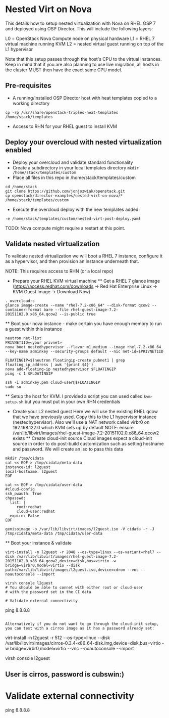 # Nested Virt on Nova
This details how to setup nested virtualization with Nova on RHEL OSP 7 and deployed using OSP Director.  This will include the following layers: 

L0 = OpenStack Nova Compute node on physical hardware
L1 = RHEL 7 virtual machine running KVM
L2 = nested virtual guest running on top of the L1 hypervisor

Note that this setup passes through the host's CPU to the virtual instances.  Keep in mind that if you are also planning to use live migration, all hosts in the cluster MUST then have the exact same CPU model.

## Pre-requisites

* A running/installed OSP Director host with heat templates copied to a working directory
``` 
cp -rp /usr/share/openstack-tripleo-heat-templates /home/stack/templates
```
* Access to RHN for your RHEL guest to install KVM

## Deploy your overcloud with nested virtualization enabled

* Deploy your overcloud and validate standard functionality
* Create a subdirectory in your local templates directory `mkdir /home/stack/templates/custom`
* Place all files in this repo in /home/stack/templates/custom
```
cd /home/stack
git clone https://github.com/jonjozwiak/openstack.git
cp openstack/director-examples/nested-virt-on-nova/* /home/stack/templates/custom
```
* Execute the overcloud deploy with the new templates added:
``` 
-e /home/stack/templates/custom/nested-virt-post-deploy.yaml
```

TODO: Nova compute might require a restart at this point. 

## Validate nested virtualization 
To validate nested virtualization we will boot a RHEL 7 instance, configure it as a hypervisor, and then provision an instance underneath that.  

NOTE: This requires access to RHN (or a local repo)

* Prepare your RHEL KVM virtual machine 
** Get a RHEL 7 glance image (https://access.redhat.com/downloads -> Red Hat Enterprise Linux -> KVM Guest Image -> Download Now)
```
. overcloudrc
glance image-create --name "rhel-7.2-x86_64" --disk-format qcow2 --container-format bare --file rhel-guest-image-7.2-20151102.0.x86_64.qcow2 --is-public true
```
** Boot your nova instance - make certain you have enough memory to run a guest within this instance
```
neutron net-list
PRIVNET1ID=<your privnet>
nova boot nestedhypervisor --flavor m1.medium --image rhel-7.2-x86_64 --key-name adminkey --security-groups default --nic net-id=$PRIVNET1ID

FLOATINGIP=$(neutron floatingip-create pubnet1 | grep floating_ip_address | awk '{print $4}')
nova add-floating-ip nestedhypervisor $FLOATINGIP
ping -c 1 $FLOATINGIP

ssh -i adminkey.pem cloud-user@$FLOATINGIP
sudo su - 
```
** Setup the host for KVM.  I provided a script you can used called `kvm-setup.sh` but you must put in your own RHN credentials
* Create your L2 nested guest
Here we will use the existing RHEL qcow that we have previously used.  Copy this to the L1 hypervisor instance (nestedhypervisor).  Also we'll use a NAT network called virbr0 on 192.168.122.0 which KVM sets up by default
NOTE: ensure /var/lib/libvirt/images/rhel-guest-image-7.2-20151102.0.x86_64.qcow2 exists
** Create cloud-init source
Cloud images expect a cloud-init source in order to do post-build customization such as setting hostname and password.  We will create an iso to pass this data
```
mkdir /tmp/cidata
cat << EOF > /tmp/cidata/meta-data
instance-id: l2guest
local-hostname: l2guest
EOF

cat << EOF > /tmp/cidata/user-data
#cloud-config
ssh_pwauth: True
chpasswd:
  list: |
     root:redhat
     cloud-user:redhat
  expire: False
EOF

genisoimage -o /var/lib/libvirt/images/l2guest.iso -V cidata -r -J /tmp/cidata/meta-data /tmp/cidata/user-data
``` 
** Boot your instance & validate
```
virt-install -n l2guest -r 2048 --os-type=linux --os-variant=rhel7 --disk /var/lib/libvirt/images/rhel-guest-image-7.2-20151102.0.x86_64.qcow2,device=disk,bus=virtio -w bridge=virbr0,model=virtio --disk path=/var/lib/libvirt/images/l2guest.iso,device=cdrom --vnc --noautoconsole --import

virsh console l2guest
# You should be able to connet with either root or cloud-user
# with the password set in the CI data
 
# Validate external connectivity
```
ping 8.8.8.8
```
 
Alternatively if you do not want to go through the cloud-init setup, you can test with a cirros image as it has a password already set:
```
virt-install -n l2guest -r 512 --os-type=linux --disk /var/lib/libvirt/images/cirros-0.3.4-x86_64-disk.img,device=disk,bus=virtio -w bridge=virbr0,model=virtio --vnc --noautoconsole --import

virsh console l2guest 
## User is cirros, password is cubswin:)

# Validate external connectivity 
ping 8.8.8.8 
````


